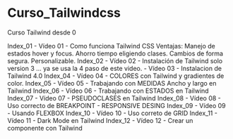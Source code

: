 # Curso_Tailwindcss
Curso Tailwind desde 0 

Index_01 - Vídeo 01 - Como funciona Tailwind CSS 
                        Ventajas: Manejo de estados hover y focus. Ahorro tiempo eligiendo clases. Cambios de forma segura. Personalizable.
Index_02 - Vídeo 02 - Instalación de Tailwind solo version 3 ... ya se usa la 4 paso de este video.
         - Vídeo 03 - Instalacion de Tailwind 4.0
Index_04 - Vídeo 04 - COLORES con Tailwind y gradientes de color.
Index_05 - Vídeo 05 - Trabajando con MEDIDAS Ancho y largo en Tailwind
Index_06 - Vídeo 06 - Trabajando con ESTADOS en Tailwind
Index_07 - Vídeo 07 - PSEUDOCLASES en Tailwind
Index_08 - Vídeo 08 - Uso correcto de BREAKPOINT - RESPONSIVE DESING
Index_09 - Vídeo 09 - Usando FLEXBOX
Index_10 - Vídeo 10 - Uso correto de GRID
Index_11 - Vídeo 11 - Dark Mode en Tailwind
Index_12 - Vídeo 12 - Crear un componente con Tailwind